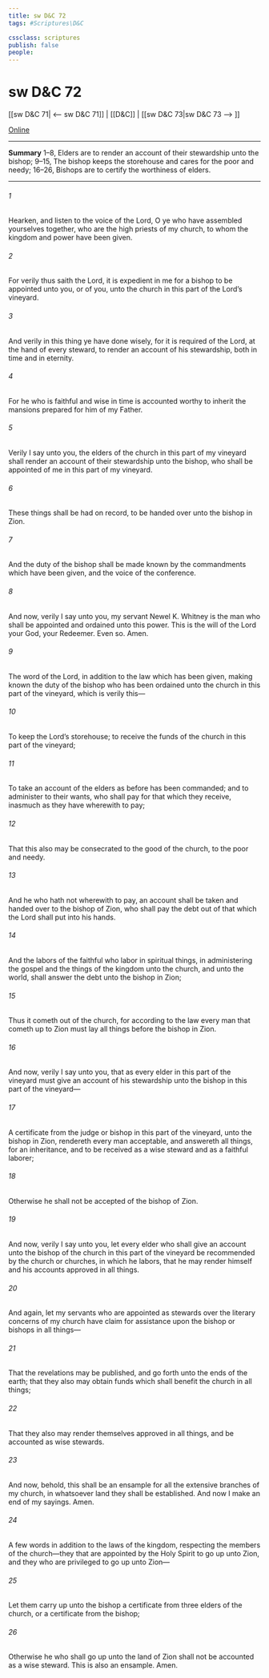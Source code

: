 ```yaml
---
title: sw D&C 72
tags: #Scriptures\D&C

cssclass: scriptures
publish: false
people:
---
```


# sw D&C 72
[[sw D&C 71| <-- sw D&C 71]] | [[D&C]] | [[sw D&C 73|sw D&C 73 --> ]]

[Online](https://churchofjesuschrist.org/study/scriptures/dc-testament/dc/72?lang=eng)

---
__Summary__
1–8, Elders are to render an account of their stewardship unto the bishop; 9–15, The bishop keeps the storehouse and cares for the poor and needy; 16–26, Bishops are to certify the worthiness of elders.

---
###### 1 
Hearken, and listen to the voice of the Lord, O ye who have assembled yourselves together, who are the high priests of my church, to whom the kingdom and power have been given.

###### 2 
For verily thus saith the Lord, it is expedient in me for a bishop to be appointed unto you, or of you, unto the church in this part of the Lord’s vineyard.

###### 3 
And verily in this thing ye have done wisely, for it is required of the Lord, at the hand of every steward, to render an account of his stewardship, both in time and in eternity.

###### 4 
For he who is faithful and wise in time is accounted worthy to inherit the mansions prepared for him of my Father.

###### 5 
Verily I say unto you, the elders of the church in this part of my vineyard shall render an account of their stewardship unto the bishop, who shall be appointed of me in this part of my vineyard.

###### 6 
These things shall be had on record, to be handed over unto the bishop in Zion.

###### 7 
And the duty of the bishop shall be made known by the commandments which have been given, and the voice of the conference.

###### 8 
And now, verily I say unto you, my servant Newel K. Whitney is the man who shall be appointed and ordained unto this power. This is the will of the Lord your God, your Redeemer. Even so. Amen.

###### 9 
The word of the Lord, in addition to the law which has been given, making known the duty of the bishop who has been ordained unto the church in this part of the vineyard, which is verily this—

###### 10 
To keep the Lord’s storehouse; to receive the funds of the church in this part of the vineyard;

###### 11 
To take an account of the elders as before has been commanded; and to administer to their wants, who shall pay for that which they receive, inasmuch as they have wherewith to pay;

###### 12 
That this also may be consecrated to the good of the church, to the poor and needy.

###### 13 
And he who hath not wherewith to pay, an account shall be taken and handed over to the bishop of Zion, who shall pay the debt out of that which the Lord shall put into his hands.

###### 14 
And the labors of the faithful who labor in spiritual things, in administering the gospel and the things of the kingdom unto the church, and unto the world, shall answer the debt unto the bishop in Zion;

###### 15 
Thus it cometh out of the church, for according to the law every man that cometh up to Zion must lay all things before the bishop in Zion.

###### 16 
And now, verily I say unto you, that as every elder in this part of the vineyard must give an account of his stewardship unto the bishop in this part of the vineyard—

###### 17 
A certificate from the judge or bishop in this part of the vineyard, unto the bishop in Zion, rendereth every man acceptable, and answereth all things, for an inheritance, and to be received as a wise steward and as a faithful laborer;

###### 18 
Otherwise he shall not be accepted of the bishop of Zion.

###### 19 
And now, verily I say unto you, let every elder who shall give an account unto the bishop of the church in this part of the vineyard be recommended by the church or churches, in which he labors, that he may render himself and his accounts approved in all things.

###### 20 
And again, let my servants who are appointed as stewards over the literary concerns of my church have claim for assistance upon the bishop or bishops in all things—

###### 21 
That the revelations may be published, and go forth unto the ends of the earth; that they also may obtain funds which shall benefit the church in all things;

###### 22 
That they also may render themselves approved in all things, and be accounted as wise stewards.

###### 23 
And now, behold, this shall be an ensample for all the extensive branches of my church, in whatsoever land they shall be established. And now I make an end of my sayings. Amen.

###### 24 
A few words in addition to the laws of the kingdom, respecting the members of the church—they that are appointed by the Holy Spirit to go up unto Zion, and they who are privileged to go up unto Zion—

###### 25 
Let them carry up unto the bishop a certificate from three elders of the church, or a certificate from the bishop;

###### 26 
Otherwise he who shall go up unto the land of Zion shall not be accounted as a wise steward. This is also an ensample. Amen.

